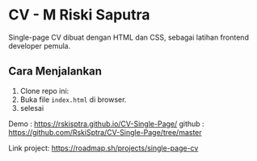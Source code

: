 # CV - M Riski Saputra


Single-page CV dibuat dengan HTML dan CSS, sebagai latihan frontend developer pemula.

## Cara Menjalankan

1. Clone repo ini:
2. Buka file `index.html` di browser.
3. selesai

Demo : https://rskisptra.github.io/CV-Single-Page/
github : https://github.com/RskiSptra/CV-Single-Page/tree/master

Link project: https://roadmap.sh/projects/single-page-cv
